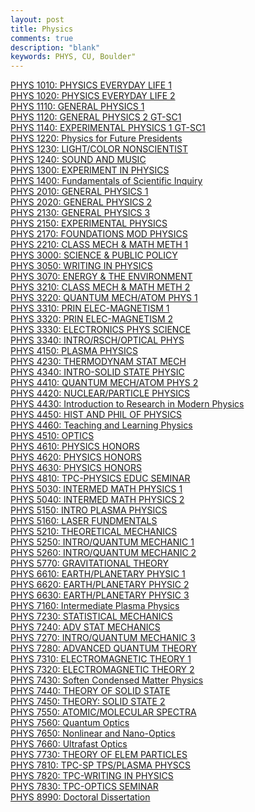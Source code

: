 ```yaml
---
layout: post
title: Physics
comments: true
description: "blank"
keywords: PHYS, CU, Boulder"
---
```

<body>
	<div><a href="../pages/PHYS-1010">PHYS 1010: PHYSICS EVERYDAY LIFE 1</a></div>
	<div><a href="../pages/PHYS-1020">PHYS 1020: PHYSICS EVERYDAY LIFE 2</a></div>
	<div><a href="../pages/PHYS-1110">PHYS 1110: GENERAL PHYSICS 1</a></div>
	<div><a href="../pages/PHYS-1120">PHYS 1120: GENERAL PHYSICS 2 GT-SC1</a></div>
	<div><a href="../pages/PHYS-1140">PHYS 1140: EXPERIMENTAL PHYSICS 1 GT-SC1</a></div>
	<div><a href="../pages/PHYS-1220">PHYS 1220: Physics for Future Presidents</a></div>
	<div><a href="../pages/PHYS-1230">PHYS 1230: LIGHT/COLOR NONSCIENTIST</a></div>
	<div><a href="../pages/PHYS-1240">PHYS 1240: SOUND AND MUSIC</a></div>
	<div><a href="../pages/PHYS-1300">PHYS 1300: EXPERIMENT IN PHYSICS</a></div>
	<div><a href="../pages/PHYS-1400">PHYS 1400: Fundamentals of Scientific Inquiry</a></div>
	<div><a href="../pages/PHYS-2010">PHYS 2010: GENERAL PHYSICS 1</a></div>
	<div><a href="../pages/PHYS-2020">PHYS 2020: GENERAL PHYSICS 2</a></div>
	<div><a href="../pages/PHYS-2130">PHYS 2130: GENERAL PHYSICS 3</a></div>
	<div><a href="../pages/PHYS-2150">PHYS 2150: EXPERIMENTAL PHYSICS</a></div>
	<div><a href="../pages/PHYS-2170">PHYS 2170: FOUNDATIONS MOD PHYSICS</a></div>
	<div><a href="../pages/PHYS-2210">PHYS 2210: CLASS MECH & MATH METH 1</a></div>
	<div><a href="../pages/PHYS-3000">PHYS 3000: SCIENCE & PUBLIC POLICY</a></div>
	<div><a href="../pages/PHYS-3050">PHYS 3050: WRITING IN PHYSICS</a></div>
	<div><a href="../pages/PHYS-3070">PHYS 3070: ENERGY & THE ENVIRONMENT</a></div>
	<div><a href="../pages/PHYS-3210">PHYS 3210: CLASS MECH & MATH METH 2</a></div>
	<div><a href="../pages/PHYS-3220">PHYS 3220: QUANTUM MECH/ATOM PHYS 1</a></div>
	<div><a href="../pages/PHYS-3310">PHYS 3310: PRIN ELEC-MAGNETISM 1</a></div>
	<div><a href="../pages/PHYS-3320">PHYS 3320: PRIN ELEC-MAGNETISM 2</a></div>
	<div><a href="../pages/PHYS-3330">PHYS 3330: ELECTRONICS PHYS SCIENCE</a></div>
	<div><a href="../pages/PHYS-3340">PHYS 3340: INTRO/RSCH/OPTICAL PHYS</a></div>
	<div><a href="../pages/PHYS-4150">PHYS 4150: PLASMA PHYSICS</a></div>
	<div><a href="../pages/PHYS-4230">PHYS 4230: THERMODYNAM STAT MECH</a></div>
	<div><a href="../pages/PHYS-4340">PHYS 4340: INTRO-SOLID STATE PHYSIC</a></div>
	<div><a href="../pages/PHYS-4410">PHYS 4410: QUANTUM MECH/ATOM PHYS 2</a></div>
	<div><a href="../pages/PHYS-4420">PHYS 4420: NUCLEAR/PARTICLE PHYSICS</a></div>
	<div><a href="../pages/PHYS-4430">PHYS 4430: Introduction to Research in Modern Physics</a></div>
	<div><a href="../pages/PHYS-4450">PHYS 4450: HIST AND PHIL OF PHYSICS</a></div>
	<div><a href="../pages/PHYS-4460">PHYS 4460: Teaching and Learning Physics</a></div>
	<div><a href="../pages/PHYS-4510">PHYS 4510: OPTICS</a></div>
	<div><a href="../pages/PHYS-4610">PHYS 4610: PHYSICS HONORS</a></div>
	<div><a href="../pages/PHYS-4620">PHYS 4620: PHYSICS HONORS</a></div>
	<div><a href="../pages/PHYS-4630">PHYS 4630: PHYSICS HONORS</a></div>
	<div><a href="../pages/PHYS-4810">PHYS 4810: TPC-PHYSICS EDUC SEMINAR</a></div>
	<div><a href="../pages/PHYS-5030">PHYS 5030: INTERMED MATH PHYSICS 1</a></div>
	<div><a href="../pages/PHYS-5040">PHYS 5040: INTERMED MATH PHYSICS 2</a></div>
	<div><a href="../pages/PHYS-5150">PHYS 5150: INTRO PLASMA PHYSICS</a></div>
	<div><a href="../pages/PHYS-5160">PHYS 5160: LASER FUNDMENTALS</a></div>
	<div><a href="../pages/PHYS-5210">PHYS 5210: THEORETICAL MECHANICS</a></div>
	<div><a href="../pages/PHYS-5250">PHYS 5250: INTRO/QUANTUM MECHANIC 1</a></div>
	<div><a href="../pages/PHYS-5260">PHYS 5260: INTRO/QUANTUM MECHANIC 2</a></div>
	<div><a href="../pages/PHYS-5770">PHYS 5770: GRAVITATIONAL THEORY</a></div>
	<div><a href="../pages/PHYS-6610">PHYS 6610: EARTH/PLANETARY PHYSIC 1</a></div>
	<div><a href="../pages/PHYS-6620">PHYS 6620: EARTH/PLANETARY PHYSIC 2</a></div>
	<div><a href="../pages/PHYS-6630">PHYS 6630: EARTH/PLANETARY PHYSIC 3</a></div>
	<div><a href="../pages/PHYS-7160">PHYS 7160: Intermediate Plasma Physics</a></div>
	<div><a href="../pages/PHYS-7230">PHYS 7230: STATISTICAL MECHANICS</a></div>
	<div><a href="../pages/PHYS-7240">PHYS 7240: ADV STAT MECHANICS</a></div>
	<div><a href="../pages/PHYS-7270">PHYS 7270: INTRO/QUANTUM MECHANIC 3</a></div>
	<div><a href="../pages/PHYS-7280">PHYS 7280: ADVANCED QUANTUM THEORY</a></div>
	<div><a href="../pages/PHYS-7310">PHYS 7310: ELECTROMAGNETIC THEORY 1</a></div>
	<div><a href="../pages/PHYS-7320">PHYS 7320: ELECTROMAGNETIC THEORY 2</a></div>
	<div><a href="../pages/PHYS-7430">PHYS 7430: Soften Condensed Matter Physics</a></div>
	<div><a href="../pages/PHYS-7440">PHYS 7440: THEORY OF SOLID STATE</a></div>
	<div><a href="../pages/PHYS-7450">PHYS 7450: THEORY: SOLID STATE 2</a></div>
	<div><a href="../pages/PHYS-7550">PHYS 7550: ATOMIC/MOLECULAR SPECTRA</a></div>
	<div><a href="../pages/PHYS-7560">PHYS 7560: Quantum Optics</a></div>
	<div><a href="../pages/PHYS-7650">PHYS 7650: Nonlinear and Nano-Optics</a></div>
	<div><a href="../pages/PHYS-7660">PHYS 7660: Ultrafast Optics</a></div>
	<div><a href="../pages/PHYS-7730">PHYS 7730: THEORY OF ELEM PARTICLES</a></div>
	<div><a href="../pages/PHYS-7810">PHYS 7810: TPC-SP TPS/PLASMA PHYSCS</a></div>
	<div><a href="../pages/PHYS-7820">PHYS 7820: TPC-WRITING IN PHYSICS</a></div>
	<div><a href="../pages/PHYS-7830">PHYS 7830: TPC-OPTICS SEMINAR</a></div>
	<div><a href="../pages/PHYS-8990">PHYS 8990: Doctoral Dissertation</a></div>
</body>
